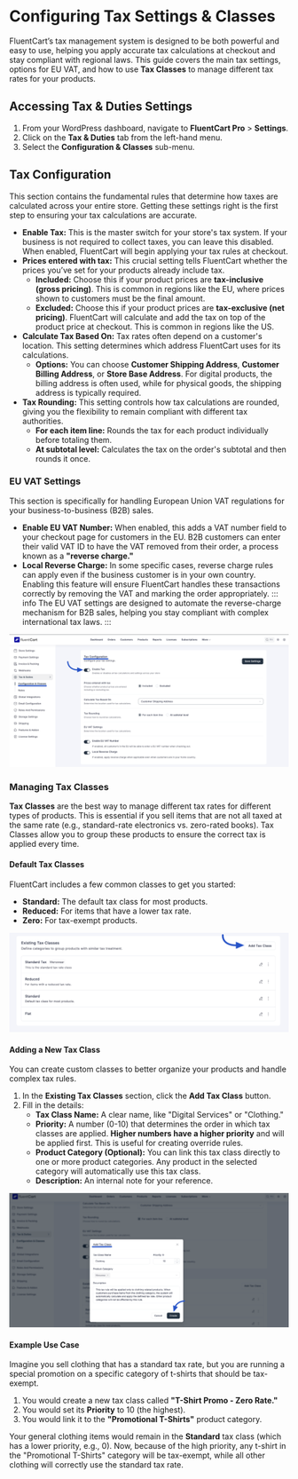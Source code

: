 # Configuring Tax Settings & Classes

FluentCart’s tax management system is designed to be both powerful and easy to use, helping you apply accurate tax calculations at checkout and stay compliant with regional laws. This guide covers the main tax settings, options for EU VAT, and how to use **Tax Classes** to manage different tax rates for your products.

## Accessing Tax & Duties Settings

1.  From your WordPress dashboard, navigate to **FluentCart Pro** > **Settings**.
2.  Click on the **Tax & Duties** tab from the left-hand menu.
3.  Select the **Configuration & Classes** sub-menu.

## Tax Configuration

This section contains the fundamental rules that determine how taxes are calculated across your entire store. Getting these settings right is the first step to ensuring your tax calculations are accurate.

* **Enable Tax:** This is the master switch for your store's tax system. If your business is not required to collect taxes, you can leave this disabled. When enabled, FluentCart will begin applying your tax rules at checkout.
* **Prices entered with tax:** This crucial setting tells FluentCart whether the prices you’ve set for your products already include tax.
    * **Included:** Choose this if your product prices are **tax-inclusive (gross pricing)**. This is common in regions like the EU, where prices shown to customers must be the final amount.
    * **Excluded:** Choose this if your product prices are **tax-exclusive (net pricing)**. FluentCart will calculate and add the tax on top of the product price at checkout. This is common in regions like the US.
* **Calculate Tax Based On:** Tax rates often depend on a customer's location. This setting determines which address FluentCart uses for its calculations.
    * **Options:** You can choose **Customer Shipping Address**, **Customer Billing Address**, or **Store Base Address**. For digital products, the billing address is often used, while for physical goods, the shipping address is typically required.
* **Tax Rounding:** This setting controls how tax calculations are rounded, giving you the flexibility to remain compliant with different tax authorities.
    * **For each item line:** Rounds the tax for each product individually before totaling them.
    * **At subtotal level:** Calculates the tax on the order's subtotal and then rounds it once.

### EU VAT Settings

This section is specifically for handling European Union VAT regulations for your business-to-business (B2B) sales.

* **Enable EU VAT Number:** When enabled, this adds a VAT number field to your checkout page for customers in the EU. B2B customers can enter their valid VAT ID to have the VAT removed from their order, a process known as a **"reverse charge."**
* **Local Reverse Charge:** In some specific cases, reverse charge rules can apply even if the business customer is in your own country. Enabling this feature will ensure FluentCart handles these transactions correctly by removing the VAT and marking the order appropriately.
::: info
The EU VAT settings are designed to automate the reverse-charge mechanism for B2B sales, helping you stay compliant with complex international tax laws.
:::

![Configuration and Classes](/guide/public/images/tax/configuration-classes/configuration-classes-1.png)

### Managing Tax Classes

**Tax Classes** are the best way to manage different tax rates for different types of products. This is essential if you sell items that are not all taxed at the same rate (e.g., standard-rate electronics vs. zero-rated books). Tax Classes allow you to group these products to ensure the correct tax is applied every time.

#### Default Tax Classes

FluentCart includes a few common classes to get you started:

* **Standard:** The default tax class for most products.
* **Reduced:** For items that have a lower tax rate.
* **Zero:** For tax-exempt products.

![Configuration and Classes](/guide/public/images/tax/configuration-classes/configuration-classes-2.png)

#### Adding a New Tax Class

You can create custom classes to better organize your products and handle complex tax rules.

1.  In the **Existing Tax Classes** section, click the **Add Tax Class** button.
2.  Fill in the details:
    * **Tax Class Name:** A clear name, like "Digital Services" or "Clothing."
    * **Priority:** A number (0-10) that determines the order in which tax classes are applied. **Higher numbers have a higher priority** and will be applied first. This is useful for creating override rules.
    * **Product Category (Optional):** You can link this tax class directly to one or more product categories. Any product in the selected category will automatically use this tax class.
    * **Description:** An internal note for your reference.

![Configuration and Classes](/guide/public/images/tax/configuration-classes/configuration-classes-3.png)

#### Example Use Case

Imagine you sell clothing that has a standard tax rate, but you are running a special promotion on a specific category of t-shirts that should be tax-exempt.

1.  You would create a new tax class called **"T-Shirt Promo - Zero Rate."**
2.  You would set its **Priority** to 10 (the highest).
3.  You would link it to the **"Promotional T-Shirts"** product category.

Your general clothing items would remain in the **Standard** tax class (which has a lower priority, e.g., 0). Now, because of the high priority, any t-shirt in the "Promotional T-Shirts" category will be tax-exempt, while all other clothing will correctly use the standard tax rate.